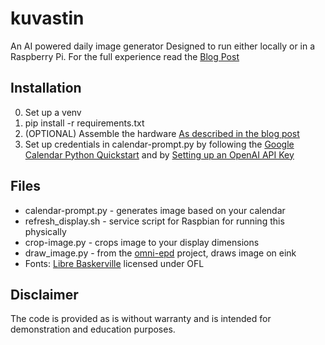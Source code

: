 # kuvastin
 An AI powered daily image generator
 Designed to run either locally or in a Raspberry Pi. 
 For the full experience read the [Blog Post](https://turunen.dev/2023/11/20/Kuvastin-Unhinged-AI-eink-display/)

## Installation
0. Set up a venv
1. pip install -r requirements.txt
2. (OPTIONAL) Assemble the hardware [As described in the blog post](https://turunen.dev/2023/11/20/Kuvastin-Unhinged-AI-eink-display/)
3. Set up credentials in calendar-prompt.py by following the [Google Calendar Python Quickstart](https://developers.google.com/calendar/api/quickstart/python) and by [Setting up an OpenAI API Key](https://platform.openai.com/docs/quickstart?context=python)

## Files
* calendar-prompt.py - generates image based on your calendar
* refresh_display.sh - service script for Raspbian for running this physically
* crop-image.py - crops image to your display dimensions
* draw_image.py - from the [omni-epd](https://github.com/robweber/omni-epd/blob/main/examples/basic_example/draw_image.py) project, draws image on eink
* Fonts: [Libre Baskerville](https://github.com/impallari/Libre-Baskerville) licensed under OFL

## Disclaimer
The code is provided as is without warranty and is intended for demonstration and education purposes.
